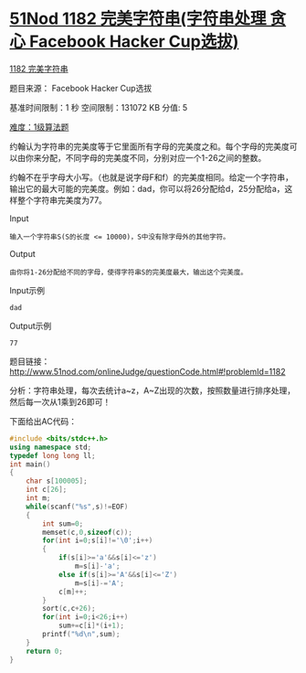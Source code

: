# [51Nod 1182 完美字符串(字符串处理 贪心 Facebook Hacker Cup选拔)][0]


[1182 完美字符串][1]

题目来源： Facebook Hacker Cup选拔 

基准时间限制：1 秒 空间限制：131072 KB 分值: 5 

[难度：1级算法题][2]

约翰认为字符串的完美度等于它里面所有字母的完美度之和。每个字母的完美度可以由你来分配，不同字母的完美度不同，分别对应一个1-26之间的整数。

约翰不在乎字母大小写。（也就是说字母F和f）的完美度相同。给定一个字符串，输出它的最大可能的完美度。例如：dad，你可以将26分配给d，25分配给a，这样整个字符串完美度为77。

Input

    输入一个字符串S(S的长度 <= 10000)，S中没有除字母外的其他字符。

Output

    由你将1-26分配给不同的字母，使得字符串S的完美度最大，输出这个完美度。

Input示例

    dad

Output示例

    77

题目链接： http://www.51nod.com/onlineJudge/questionCode.html#!problemId=1182

  
分析：字符串处理，每次去统计a~z，A~Z出现的次数，按照数量进行排序处理，然后每一次从1乘到26即可！

下面给出AC代码：

 
```cpp
#include <bits/stdc++.h>
using namespace std;
typedef long long ll;
int main()
{
    char s[100005];
    int c[26];
    int m;
    while(scanf("%s",s)!=EOF)
    {
        int sum=0;
        memset(c,0,sizeof(c));
        for(int i=0;s[i]!='\0';i++)
        {
            if(s[i]>='a'&&s[i]<='z')
                m=s[i]-'a';
            else if(s[i]>='A'&&s[i]<='Z')
                m=s[i]-='A';
            c[m]++;
        }
        sort(c,c+26);
        for(int i=0;i<26;i++)
            sum+=c[i]*(i+1);
        printf("%d\n",sum);
    }
    return 0;
}
```
[0]: http://www.cnblogs.com/ECJTUACM-873284962/p/6640871.html
[1]: http://www.51nod.com/onlineJudge/questionCode.html#%21problemId=1182
[2]: http://www.51nod.com/onlineJudge/problemList.html#%21groupId=2